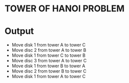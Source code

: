 # TOWER OF HANOI PROBLEM 
    
# Output
  * Move disk 1 from tower A to tower C
  * Move disc 2 from tower A to tower B
  * Move disk  1 from tower C to tower B
  * Move disc 3  from tower A to tower C
  * Move disk 1 from tower B to tower A
  * Move disc  2 from tower B to tower C
  * Move disk 1 from tower A to tower C